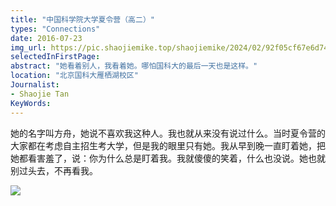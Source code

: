 ```yaml
---
title: "中国科学院大学夏令营（高二）"
types: "Connections"
date: 2016-07-23
img_url: https://pic.shaojiemike.top/shaojiemike/2024/02/92f05cf67e6d74d21b61db3beaaf21e8.png
selectedInFirstPage:
abstract: "她看着别人，我看着她。哪怕国科大的最后一天也是这样。"
location: "北京国科大雁栖湖校区"
Journalist:
- Shaojie Tan
KeyWords:
---
```


她的名字叫方舟，她说不喜欢我这种人。我也就从来没有说过什么。当时夏令营的大家都在考虑自主招生考大学，但是我的眼里只有她。我从早到晚一直盯着她，把她都看害羞了，说：你为什么总是盯着我。我就傻傻的笑着，什么也没说。她也就别过头去，不再看我。

![](https://pic.shaojiemike.top/shaojiemike/2024/02/75e71378f475d43a26b29449f8ae7a4a.png)